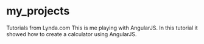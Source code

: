 # my_projects
Tutorials from Lynda.com
This is me playing with AngularJS.  In this tutorial it showed how to create a calculator using AngularJS.

